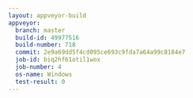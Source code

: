 ```yaml
---
layout: appveyor-build
appveyor:
  branch: master
  build-id: 49977516
  build-number: 718
  commit: 2e9a69dd5f4cd095ce693c9fda7a64a99c8184e7
  job-id: biq2hf61otil1wox
  job-number: 4
  os-name: Windows
  test-result: 0
---
```

